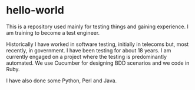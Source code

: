 # hello-world
This is a repository used mainly for testing things and gaining experience.
I am training to become a test engineer.

Historically I have worked in software testing, initially in telecoms but, most recently, in government. I have been testing for about 18 years. I am currently engaged on a project where the testing is predominantly automated. We use Cucumber for designing BDD scenarios and we code in Ruby.

I have also done some Python, Perl and Java.

